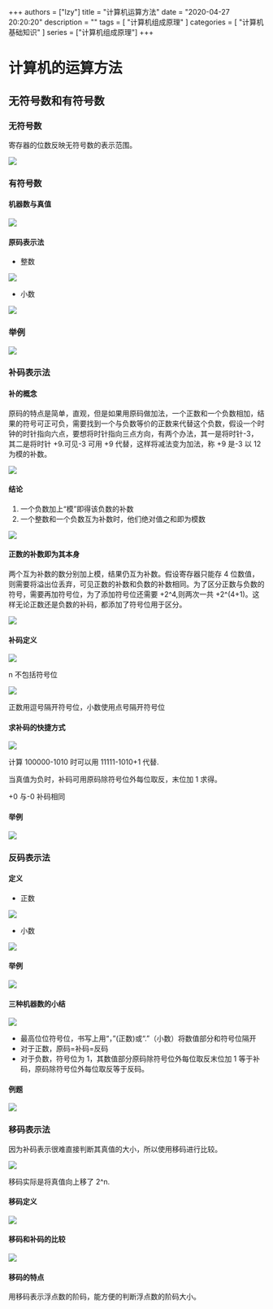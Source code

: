 +++
authors = ["lzy"]
title = "计算机运算方法"
date = "2020-04-27 20:20:20"
description = ""
tags = [
    "计算机组成原理"
]
categories = [
    "计算机基础知识"
]
series = ["计算机组成原理"]
+++

# 计算机的运算方法

## 无符号数和有符号数

### 无符号数

寄存器的位数反映无符号数的表示范围。

![](../static/F5NabEP2Ao9Nvex2ZN6c2uvnnpf.png)

### 有符号数

#### 机器数与真值

![](../static/MPwsbOOfuo1MjzxHMvwcCVlfnkc.png)

#### 原码表示法

- 整数

![](../static/CiR9b31zUoviAJxCGalcbDOZn9B.png)

- 小数

![](../static/CxnnbZFXCo2TVmxxXFLcoTs1nXg.png)

### 举例

![](../static/Jlubbih8uoUjkhxGnVtcxhqtnjP.png)

### 补码表示法

#### 补的概念

原码的特点是简单，直观，但是如果用原码做加法，一个正数和一个负数相加，结果的符号可正可负，需要找到一个与负数等价的正数来代替这个负数，假设一个时钟的时针指向六点，要想将时针指向三点方向，有两个办法，其一是将时针-3，其二是将时针 +9.可见-3 可用 +9 代替，这样将减法变为加法，称 +9 是-3 以 12 为模的补数。

![](../static/DqDgbCfcMoQeOUxrbcScCsK5nmg.png)

#### 结论

1. 一个负数加上“模”即得该负数的补数
2. 一个整数和一个负数互为补数时，他们绝对值之和即为模数

![](../static/AAf6bOTzvoBYChxWLu8cLkd8nId.png)

#### 正数的补数即为其本身

两个互为补数的数分别加上模，结果仍互为补数。假设寄存器只能存 4 位数值，则需要将溢出位丢弃，可见正数的补数和负数的补数相同。为了区分正数与负数的符号，需要再加符号位，为了添加符号位还需要 +2^4,则两次一共 +2^(4+1)。这样无论正数还是负数的补码，都添加了符号位用于区分。

![](../static/AO9FbYZI8oyYHwxTl2McDudCnth.png)

#### 补码定义

![](../static/ShQKbt5ndoGe3ix2r6Zcng6inFe.png)

n 不包括符号位

![](../static/ETgWb5OFtopSVhxxhGyciLENnGb.png)

正数用逗号隔开符号位，小数使用点号隔开符号位

#### 求补码的快捷方式

![](../static/IGydbeDJZoGZD1x4wpEcm4Vynib.png)

计算 100000-1010 时可以用 11111-1010+1 代替.

当真值为负时，补码可用原码除符号位外每位取反，末位加 1 求得。

+0 与-0 补码相同

#### 举例

![](../static/QUjtbBDvEofG6WxkSBCcmqeRnhb.png)

### 反码表示法

#### 定义

- 正数

![](../static/GDnhbBC7HoZ9trxMIBdcMQzJnJc.png)

- 小数

![](../static/KRnabm5hEof5Y7xxgINcFdPjnU2.png)

#### 举例

![](../static/NrwbbrntWoqTQdx0Bd3c4sDGnvf.png)

#### 三种机器数的小结

![](../static/OUepb0FYLoDK07xHvE9cMkfUnHd.png)

- 最高位位符号位，书写上用“，”(正数)或“.”（小数）将数值部分和符号位隔开
- 对于正数，原码=补码=反码
- 对于负数，符号位为 1，其数值部分原码除符号位外每位取反末位加 1 等于补码，原码除符号位外每位取反等于反码。

#### 例题

![](../static/IbjYbxcQHoeC3UxZSukcrL9Rnne.png)

### 移码表示法

因为补码表示很难直接判断其真值的大小，所以使用移码进行比较。

![](../static/E6aVb9QyxoWjFvx02rGcjdyonZP.png)

移码实际是将真值向上移了 2^n.

#### 移码定义

![](../static/Tt6JbBpZEoChaUxGKHiciz0NnHg.png)

#### 移码和补码的比较

![](../static/IwsYbBEK3oZzysxHflJcgGARnuh.png)

#### 移码的特点

用移码表示浮点数的阶码，能方便的判断浮点数的阶码大小。
